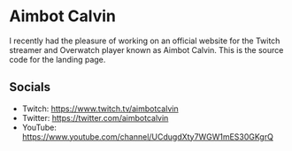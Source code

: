 # Aimbot Calvin
I recently had the pleasure of working on an official website for the Twitch streamer and Overwatch player known as Aimbot Calvin. This is the source code for the landing page.

## Socials
- Twitch: https://www.twitch.tv/aimbotcalvin
- Twitter: https://twitter.com/aimbotcalvin
- YouTube: https://www.youtube.com/channel/UCdugdXty7WGW1mES30GKgrQ
